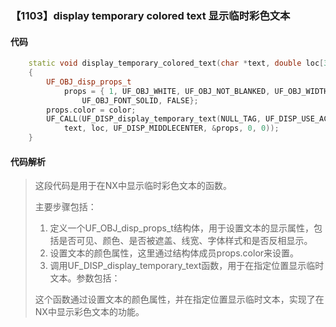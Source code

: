 ### 【1103】display temporary colored text 显示临时彩色文本

#### 代码

```cpp
    static void display_temporary_colored_text(char *text, double loc[3], int color)  
    {  
        UF_OBJ_disp_props_t  
            props = { 1, UF_OBJ_WHITE, UF_OBJ_NOT_BLANKED, UF_OBJ_WIDTH_NORMAL,  
                UF_OBJ_FONT_SOLID, FALSE};  
        props.color = color;  
        UF_CALL(UF_DISP_display_temporary_text(NULL_TAG, UF_DISP_USE_ACTIVE_MINUS,  
            text, loc, UF_DISP_MIDDLECENTER, &props, 0, 0));  
    }

```

#### 代码解析

> 这段代码是用于在NX中显示临时彩色文本的函数。
>
> 主要步骤包括：
>
> 1. 定义一个UF_OBJ_disp_props_t结构体，用于设置文本的显示属性，包括是否可见、颜色、是否被遮盖、线宽、字体样式和是否反相显示。
> 2. 设置文本的颜色属性，这里通过结构体成员props.color来设置。
> 3. 调用UF_DISP_display_temporary_text函数，用于在指定位置显示临时文本。参数包括：
>
> 这个函数通过设置文本的颜色属性，并在指定位置显示临时文本，实现了在NX中显示彩色文本的功能。
>
